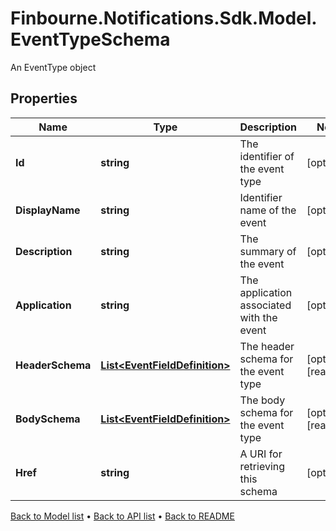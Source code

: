 # Finbourne.Notifications.Sdk.Model.EventTypeSchema
An EventType object

## Properties

Name | Type | Description | Notes
------------ | ------------- | ------------- | -------------
**Id** | **string** | The identifier of the event type | [optional] 
**DisplayName** | **string** | Identifier name of the event | [optional] 
**Description** | **string** | The summary of the event | [optional] 
**Application** | **string** | The application associated with the event | [optional] 
**HeaderSchema** | [**List&lt;EventFieldDefinition&gt;**](EventFieldDefinition.md) | The header schema for the event type | [optional] [readonly] 
**BodySchema** | [**List&lt;EventFieldDefinition&gt;**](EventFieldDefinition.md) | The body schema for the event type | [optional] [readonly] 
**Href** | **string** | A URI for retrieving this schema | [optional] 

[Back to Model list](../README.md#documentation-for-models) &#8226; [Back to API list](../README.md#documentation-for-api-endpoints) &#8226; [Back to README](../README.md)

